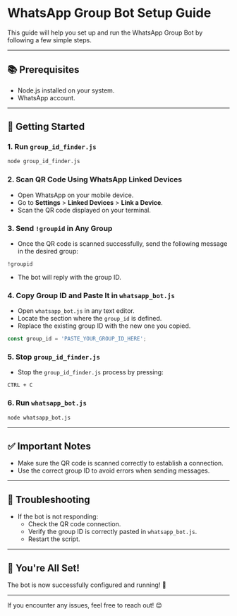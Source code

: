 # WhatsApp Group Bot Setup Guide

This guide will help you set up and run the WhatsApp Group Bot by following a few simple steps.

---

## 📚 Prerequisites

- Node.js installed on your system.
- WhatsApp account.

---

## 🚀 Getting Started

### 1. Run `group_id_finder.js`

```bash
node group_id_finder.js
```

### 2. Scan QR Code Using WhatsApp Linked Devices

- Open WhatsApp on your mobile device.
- Go to **Settings** > **Linked Devices** > **Link a Device**.
- Scan the QR code displayed on your terminal.

### 3. Send `!groupid` in Any Group

- Once the QR code is scanned successfully, send the following message in the desired group:
```
!groupid
```
- The bot will reply with the group ID.

### 4. Copy Group ID and Paste It in `whatsapp_bot.js`

- Open `whatsapp_bot.js` in any text editor.
- Locate the section where the `group_id` is defined.
- Replace the existing group ID with the new one you copied.

```javascript
const group_id = 'PASTE_YOUR_GROUP_ID_HERE';
```

### 5. Stop `group_id_finder.js`

- Stop the `group_id_finder.js` process by pressing:
```
CTRL + C
```

### 6. Run `whatsapp_bot.js`

```bash
node whatsapp_bot.js
```

---

## ✅ Important Notes
- Make sure the QR code is scanned correctly to establish a connection.
- Use the correct group ID to avoid errors when sending messages.

---

## 📝 Troubleshooting
- If the bot is not responding:
  - Check the QR code connection.
  - Verify the group ID is correctly pasted in `whatsapp_bot.js`.
  - Restart the script.

---

## 🎉 You're All Set!

The bot is now successfully configured and running! 🚀

---

If you encounter any issues, feel free to reach out! 😊
